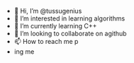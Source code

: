 - 👋 Hi, I’m @tussugenius
- 👀 I’m interested in learning algorithms 
- 🌱 I’m currently learning C++
- 💞️ I’m looking to collaborate on agithub
- 📫 How to reach me p
- ing me

<!---
tussugenius/tussugenius is a ✨ special ✨ repository because its `README.md` (this file) appears on your GitHub profile.
You can click the Preview link to take a look at your changes.
--->
